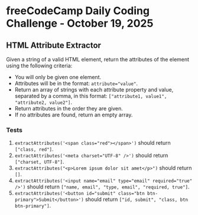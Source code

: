 # freeCodeCamp Daily Coding Challenge - October 19, 2025

## HTML Attribute Extractor

Given a string of a valid HTML element, return the attributes of the element using the following criteria:

* You will only be given one element.
* Attributes will be in the format: `attribute="value"`.
* Return an array of strings with each attribute property and value, separated by a comma, in this format: `["attribute1, value1", "attribute2, value2"]`.
* Return attributes in the order they are given.
* If no attributes are found, return an empty array.

### Tests

1. `extractAttributes('<span class="red"></span>')` should return `["class, red"]`.
2. `extractAttributes('<meta charset="UTF-8" />')` should return `["charset, UTF-8"]`.
3. `extractAttributes("<p>Lorem ipsum dolor sit amet</p>")` should return `[]`.
4. `extractAttributes('<input name="email" type="email" required="true" />')` should return `["name, email", "type, email", "required, true"]`.
5. `extractAttributes('<button id="submit" class="btn btn-primary">Submit</button>')` should return `["id, submit", "class, btn btn-primary"]`.